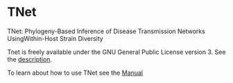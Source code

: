 # TNet
TNet: Phylogeny-Based Inference of Disease Transmission Networks UsingWithin-Host Strain Diversity

Tnet is freely available under the GNU General Public License version 3. See the [description](LICENSE).

To learn about how to use TNet see the [Manual](TNet_Manual.pdf)